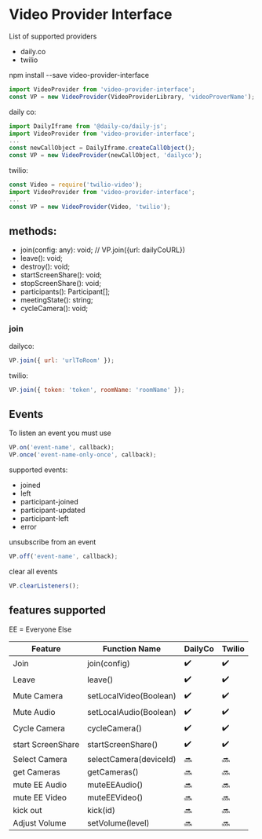 # Video Provider Interface

List of supported providers

- daily.co
- twilio

npm install --save video-provider-interface

```jsx
import VideoProvider from 'video-provider-interface';
const VP = new VideoProvider(VideoProviderLibrary, 'videoProverName');
```

daily co:

```jsx
import DailyIframe from '@daily-co/daily-js';
import VideoProvider from 'video-provider-interface';
...
const newCallObject = DailyIframe.createCallObject();
const VP = new VideoProvider(newCallObject, 'dailyco');
```

twilio:

```jsx
const Video = require('twilio-video');
import VideoProvider from 'video-provider-interface';
...
const VP = new VideoProvider(Video, 'twilio');
```

## methods:

- join(config: any): void; // VP.join({url: dailyCoURL})
- leave(): void;
- destroy(): void;
- startScreenShare(): void;
- stopScreenShare(): void;
- participants(): Participant[];
- meetingState(): string;
- cycleCamera(): void;

### join

dailyco:

```jsx
VP.join({ url: 'urlToRoom' });
```

twilio:

```jsx
VP.join({ token: 'token', roomName: 'roomName' });
```

## Events

To listen an event you must use

```jsx
VP.on('event-name', callback);
VP.once('event-name-only-once', callback);
```

supported events:

- joined
- left
- participant-joined
- participant-updated
- participant-left
- error

unsubscribe from an event

```jsx
VP.off('event-name', callback);
```

clear all events

```jsx
VP.clearListeners();
```

## features supported

EE = Everyone Else

| Feature           | Function Name          | DailyCo            | Twilio             |
| ----------------- | ---------------------- | ------------------ | ------------------ |
| Join              | join(config)           | :heavy_check_mark: | :heavy_check_mark: |
| Leave             | leave()                | :heavy_check_mark: | :heavy_check_mark: |
| Mute Camera       | setLocalVideo(Boolean) | :heavy_check_mark: | :heavy_check_mark: |
| Mute Audio        | setLocalAudio(Boolean) | :heavy_check_mark: | :heavy_check_mark: |
| Cycle Camera      | cycleCamera()          | :heavy_check_mark: | :heavy_check_mark: |
| start ScreenShare | startScreenShare()     | :heavy_check_mark: | :heavy_check_mark: |
| Select Camera     | selectCamera(deviceId) | :soon:             | :soon:             |
| get Cameras       | getCameras()           | :soon:             | :soon:             |
| mute EE Audio     | muteEEAudio()          | :soon:             | :soon:             |
| mute EE Video     | muteEEVideo()          | :soon:             | :soon:             |
| kick out          | kick(id)               | :soon:             | :soon:             |
| Adjust Volume     | setVolume(level)       | :soon:             | :soon:             |
